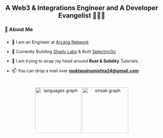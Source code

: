 <h2 align="center">A Web3 & Integrations Engineer and A Developer Evangelist 👨🏻‍💻</h2>

<h3 align="left">🌟 About Me</h3>

###

- 🔭 I am an Engineer at [Arcana Network](https://www.arcana.network/) 
  
- 👯 Currently Building [Shady Labs](https://shadylabs.xyz/home) & Built [SelectricGo](https://selectricgo.com/)

- 🌱 I am trying to wrap my head around **Rust & Solidity** Tutorials.

- 📫 You can drop a mail over **muktanshumishra24@gmail.com**

###

<br clear="both">

<div align="center">
  <img src="https://github-readme-stats.vercel.app/api/top-langs?username=muktanshumishra24&locale=en&hide_title=true&layout=compact&card_width=320&langs_count=6&theme=dracula&hide_border=true&order=2" height="150" alt="languages graph"  />
  <img src="https://streak-stats.demolab.com?user=muktanshumishra24&locale=en&mode=daily&theme=dracula&hide_border=true&border_radius=5&order=3" height="150" alt="streak graph"  />
<!--   <img src="https://github-readme-activity-graph.vercel.app/graph?username=muktanshumishra24&radius=16&theme=react&area=true&order=5&hide_border=true&hide_title=false" height="300" alt="activity-graph graph"  /> -->
</div>

###
